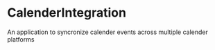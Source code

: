 # CalenderIntegration
An application to syncronize calender events across multiple calender platforms 
